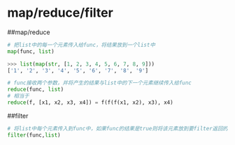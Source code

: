 # map/reduce/filter

##map/reduce
```python
# 把list中的每一个元素传入给func，将结果放到一个list中
map(func, list)

>>> list(map(str, [1, 2, 3, 4, 5, 6, 7, 8, 9]))
['1', '2', '3', '4', '5', '6', '7', '8', '9']

# func接收两个参数，并将产生的结果与list中的下一个元素继续传入给func
reduce(func, list)
# 相当于
reduce(f, [x1, x2, x3, x4]) = f(f(f(x1, x2), x3), x4)
```

##filter

```python
# 将list中每个元素传入到func中，如果func的结果是true则将该元素放到要filter返回的list，如果是false则不返回该元素。
filter(func,list)
```


